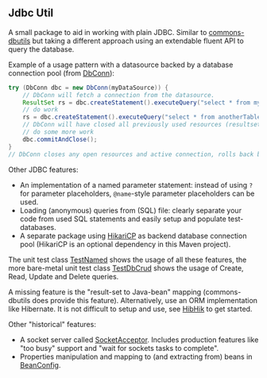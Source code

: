 Jdbc Util
--------

A small package to aid in working with plain JDBC. 
Similar to [commons-dbutils](http://commons.apache.org/proper/commons-dbutils/index.html)
but taking a different approach using an extendable fluent API to query the database.

Example of a usage pattern with a datasource backed by a database connection pool (from [DbConn](./src/main/java/nl/fw/util/jdbc/DbConn.java)):
```java
try (DbConn dbc = new DbConn(myDataSource)) {
	// DbConn will fetch a connection from the datasource.
	ResultSet rs = dbc.createStatement().executeQuery("select * from myTable").getResulSet();
	// do work 
	rs = dbc.createStatement().executeQuery("select * from anotherTable").getResulSet();
	// DbConn will have closed all previously used resources (resultset and statement)
	// do some more work
	dbc.commitAndClose();
}
// DbConn closes any open resources and active connection, rolls back before closing if needed.
```
Other JDBC features:
 * An implementation of a named parameter statement: instead of using `?` for parameter placeholders, `@name`-style parameter placeholders can be used.
 * Loading (anonymous) queries from (SQL) file: clearly separate your code from used SQL statements and easily setup and populate test-databases.   
 * A separate package using [HikariCP](https://github.com/brettwooldridge/HikariCP) as backend database connection pool (HikariCP is an optional dependency in this Maven project).

The unit test class [TestNamed](./src/test/java/nl/fw/util/jdbc/TestNamed.java) shows the usage of all these features, 
the more bare-metal unit test class [TestDbCrud](./src/test/java/nl/fw/util/jdbc/TestDbCrud.java) shows the usage of Create, Read, Update and Delete queries.

A missing feature is the "result-set to Java-bean" mapping (commons-dbutils does provide this feature).
Alternatively, use an ORM implementation like Hibernate. It is not difficult to setup and use, see [HibHik](https://github.com/intercommit/hibhik)
to get started. 

Other "historical" features:
 * A socket server called [SocketAcceptor](./src/main/java/nl/fw/util/socket/SocketAcceptor.java). Includes production features like "too busy" support and "wait for sockets tasks to complete". 
 * Properties manipulation and mapping to (and extracting from) beans in [BeanConfig](./src/main/java/nl/fw/util/BeanConfig.java). 
